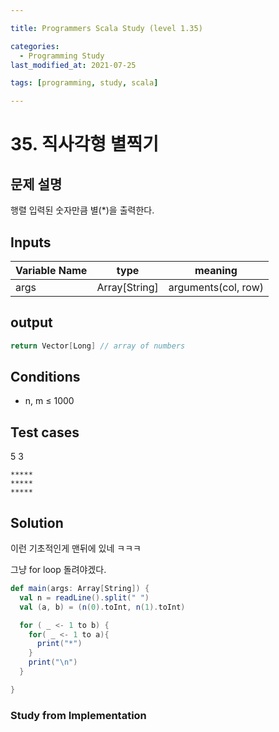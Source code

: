 ```yaml
---

title: Programmers Scala Study (level 1.35)

categories:
  - Programming Study
last_modified_at: 2021-07-25

tags: [programming, study, scala]

---
```


# 35. 직사각형 별찍기

## 문제 설명

행렬 입력된 숫자만큼 별(*)을 출력한다.

## Inputs

| Variable Name | type          | meaning             |
| ------------- | ------------- | ------------------- |
| args          | Array[String] | arguments(col, row) |

## output

~~~scala
return Vector[Long] // array of numbers
~~~

## Conditions

* n, m ≤ 1000

## Test cases

5 3

~~~
*****
*****
*****
~~~

## Solution

이런 기초적인게 맨뒤에 있네 ㅋㅋㅋ 

그냥 for loop 돌려야겠다.

~~~scala
def main(args: Array[String]) {
  val n = readLine().split(" ")
  val (a, b) = (n(0).toInt, n(1).toInt)

  for ( _ <- 1 to b) {
    for( _ <- 1 to a){
      print("*")
    }
    print("\n")
  }

}
~~~

### Study from Implementation
